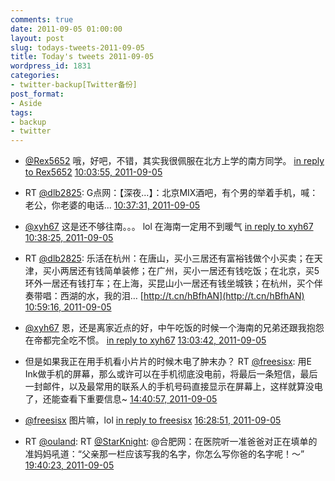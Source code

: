 ```yaml
---
comments: true
date: 2011-09-05 01:00:00
layout: post
slug: todays-tweets-2011-09-05
title: Today's tweets 2011-09-05
wordpress_id: 1831
categories:
- twitter-backup[Twitter备份]
post_format:
- Aside
tags:
- backup
- twitter
---
```





  * [@Rex5652](http://twitter.com/Rex5652) 哦，好吧，不错，其实我很佩服在北方上学的南方同学。 [in reply to Rex5652](http://twitter.com/Rex5652/statuses/110177586767872000) [10:03:55, 2011-09-05](http://twitter.com/gfrog/statuses/110533588839178240)





  * RT [@dlb2825](http://twitter.com/dlb2825): G点网：【深夜...】：北京MIX酒吧，有个男的举着手机，喊：老公，你老婆的电话... [10:37:31, 2011-09-05](http://twitter.com/gfrog/statuses/110542041343213568)





  * [@xyh67](http://twitter.com/xyh67) 这是还不够往南。。。 lol 在海南一定用不到暖气 [in reply to xyh67](http://twitter.com/xyh67/statuses/110535457707798528) [10:38:25, 2011-09-05](http://twitter.com/gfrog/statuses/110542270603866112)





  * RT [@dlb2825](http://twitter.com/dlb2825): 乐活在杭州：在唐山，买小三居还有富裕钱做个小买卖；在天津，买小两居还有钱简单装修；在广州，买小一居还有钱吃饭；在北京，买5环外一居还有钱打车；在上海，买昆山小一居还有钱坐城铁；在杭州，买个伴奏带唱：西湖的水，我的泪… [http://t.cn/hBfhAN](http://t.cn/hBfhAN) [10:59:16, 2011-09-05](http://twitter.com/gfrog/statuses/110547516029804545)





  * [@xyh67](http://twitter.com/xyh67) 恩，还是离家近点的好，中午吃饭的时候一个海南的兄弟还跟我抱怨在帝都完全吃不惯。 [in reply to xyh67](http://twitter.com/xyh67/statuses/110552328217690112) [13:03:42, 2011-09-05](http://twitter.com/gfrog/statuses/110578833123577856)





  * 但是如果我正在用手机看小片片的时候木电了肿末办？ RT [@freesisx](http://twitter.com/freesisx): 用E Ink做手机的屏幕，那么或许可以在手机彻底没电前，将最后一条短信，最后一封邮件，以及最常用的联系人的手机号码直接显示在屏幕上，这样就算没电了，还能查看下重要信息~ [14:40:57, 2011-09-05](http://twitter.com/gfrog/statuses/110603305402630144)





  * [@freesisx](http://twitter.com/freesisx) 图片嘛，lol [in reply to freesisx](http://twitter.com/freesisx/statuses/110604351566905344) [16:28:51, 2011-09-05](http://twitter.com/gfrog/statuses/110630459926515712)





  * RT [@ouland](http://twitter.com/ouland): RT [@StarKnight](http://twitter.com/StarKnight): @合肥网：在医院听一准爸爸对正在填单的准妈妈吼道：“父亲那一栏应该写我的名字，你怎么写你爸的名字呢！～” [19:40:23, 2011-09-05](http://twitter.com/gfrog/statuses/110678658401837057)





